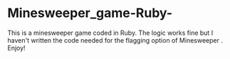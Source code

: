 # Minesweeper_game-Ruby-
This is a minesweeper game coded in Ruby.
The logic works fine but I haven't written the code needed for the flagging option of Minesweeper .
Enjoy!
